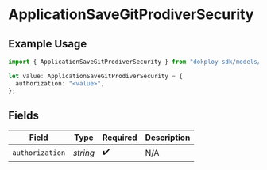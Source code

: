 # ApplicationSaveGitProdiverSecurity

## Example Usage

```typescript
import { ApplicationSaveGitProdiverSecurity } from "dokploy-sdk/models/operations";

let value: ApplicationSaveGitProdiverSecurity = {
  authorization: "<value>",
};
```

## Fields

| Field              | Type               | Required           | Description        |
| ------------------ | ------------------ | ------------------ | ------------------ |
| `authorization`    | *string*           | :heavy_check_mark: | N/A                |
